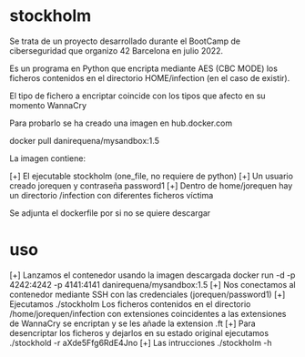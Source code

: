 # stockholm
Se trata de un proyecto desarrollado durante el BootCamp de ciberseguridad que organizo 42 Barcelona en julio 2022.

Es un programa en Python que encripta mediante AES (CBC MODE) los ficheros contenidos en el directorio HOME/infection (en el caso de existir).

El tipo de fichero a encriptar coincide con los tipos que afecto en su momento WannaCry 

Para probarlo se ha creado una imagen en hub.docker.com  

docker pull danirequena/mysandbox:1.5

La imagen contiene:

[+] El ejecutable stockholm (one_file, no requiere de python)
[+] Un usuario creado jorequen y contraseña password1
[+] Dentro de home/jorequen hay un directorio /infection con diferentes ficheros víctima

Se adjunta el dockerfile por si no se quiere descargar

# uso

[+] Lanzamos el contenedor usando la imagen descargada
docker run -d -p 4242:4242 -p 4141:4141 danirequena/mysandbox:1.5 
[+] Nos conectamos al contenedor mediante SSH con las credenciales (jorequen/password1)
[+] Ejecutamos ./stockholm
Los ficheros contenidos en el directorio /home/jorequen/infection con extensiones coincidentes a las extensiones de WannaCry se encriptan y se les añade la extension .ft
[+] Para desencriptar los ficheros y dejarlos en su estado original ejecutamos ./stockhold -r aXde5Ffg6RdE4Jno
[+] Las intrucciones ./stockholm -h 


